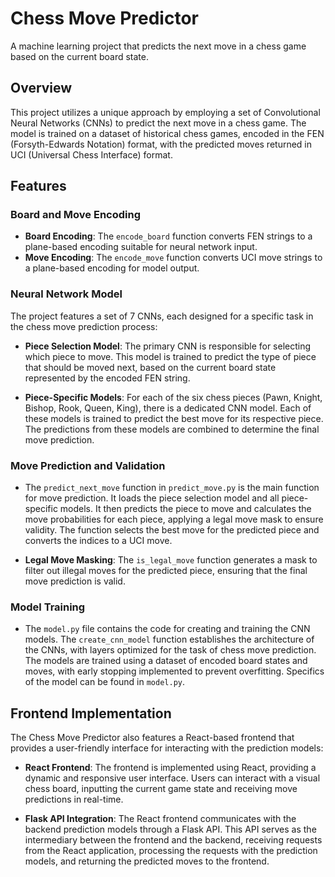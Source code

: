 # Chess Move Predictor

A machine learning project that predicts the next move in a chess game based on the current board state.

## Overview

This project utilizes a unique approach by employing a set of Convolutional Neural Networks (CNNs) to predict the next move in a chess game. The model is trained on a dataset of historical chess games, encoded in the FEN (Forsyth-Edwards Notation) format, with the predicted moves returned in UCI (Universal Chess Interface) format.

## Features

### Board and Move Encoding
- **Board Encoding**: The `encode_board` function converts FEN strings to a plane-based encoding suitable for neural network input.
- **Move Encoding**: The `encode_move` function converts UCI move strings to a plane-based encoding for model output.

### Neural Network Model
The project features a set of 7 CNNs, each designed for a specific task in the chess move prediction process:

- **Piece Selection Model**: The primary CNN is responsible for selecting which piece to move. This model is trained to predict the type of piece that should be moved next, based on the current board state represented by the encoded FEN string.

- **Piece-Specific Models**: For each of the six chess pieces (Pawn, Knight, Bishop, Rook, Queen, King), there is a dedicated CNN model. Each of these models is trained to predict the best move for its respective piece. The predictions from these models are combined to determine the final move prediction.

### Move Prediction and Validation
- The `predict_next_move` function in `predict_move.py` is the main function for move prediction. It loads the piece selection model and all piece-specific models. It then predicts the piece to move and calculates the move probabilities for each piece, applying a legal move mask to ensure validity. The function selects the best move for the predicted piece and converts the indices to a UCI move.

- **Legal Move Masking**: The `is_legal_move` function generates a mask to filter out illegal moves for the predicted piece, ensuring that the final move prediction is valid.

### Model Training
- The `model.py` file contains the code for creating and training the CNN models. The `create_cnn_model` function establishes the architecture of the CNNs, with layers optimized for the task of chess move prediction. The models are trained using a dataset of encoded board states and moves, with early stopping implemented to prevent overfitting. Specifics of the model can be found in `model.py`.

## Frontend Implementation
The Chess Move Predictor also features a React-based frontend that provides a user-friendly interface for interacting with the prediction models:

- **React Frontend**: The frontend is implemented using React, providing a dynamic and responsive user interface. Users can interact with a visual chess board, inputting the current game state and receiving move predictions in real-time.

- **Flask API Integration**: The React frontend communicates with the backend prediction models through a Flask API. This API serves as the intermediary between the frontend and the backend, receiving requests from the React application, processing the requests with the prediction models, and returning the predicted moves to the frontend.
